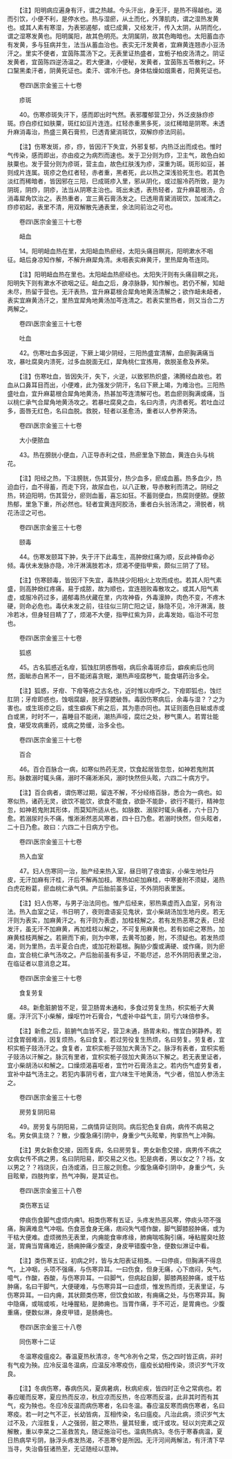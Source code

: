 <!-- { "loadSidebar": true } -->
　　【注】阳明病应遍身有汗，谓之热越。今头汗出，身无汗，是热不得越也。渴而引饮，小便不利，是停水也。热与湿瘀，从土而化，外薄肌肉，谓之湿热发黄也。或其人素有寒湿，为表邪遏郁，或巳成黄，又经发汗，传入太阴，从阴而化，谓之湿寒发黄也。阳明属阳，故其色明亮。太阴属阴，故其色晦暗也。太阳蓄血亦有发黄，多与狂病并生，法当从蓄血治也。表实无汗发黄者，宜麻黄连翘赤小豆汤汗之。里实不便者，宜茵陈蒿汤下之。无表里证热盛者，宜栀子柏皮汤清之。阴证发黄者，宜茵陈四逆汤温之。若大便溏，小便秘，发黄者，宜茵陈五苓散利之。环口黧黑柔汗者，阴黄死证也。柔汗、谓冷汗也。身体枯燥如烟熏者，阳黄死证也。

　　卷四\医宗金鉴三十七卷

　　疹斑

　　40。伤寒疹斑失汗下，感而即出时气然。表邪覆郁营卫分，外泛皮脉痧疹斑。痧白疹红如肤粟，斑红如豆片连连。红轻赤重黑多死，淡红稀暗是阴寒。未透升麻消毒治，热盛三黄石膏煎，巳透青黛消斑饮，双解痧疹法同前。

　　【注】伤寒发斑，疹，痧，皆因汗下失宜，外邪复郁，内热泛出而成也。惟时气传染，感而即出，亦由疫之为病烈而速也。发于卫分则为痧，卫主气，故色白如肤粟也。发于营分则为疹斑，营主血，故色红肤浅为疹，深重为斑。斑形如豆，甚则成片连属。斑疹之色红者轻，赤者重，黑者死，此以热之深浅验死生也。若其色淡红而稀暗者，皆因邪在三阳，巳成斑疹入里，邪从阴化，或过服冷药所致，是为阴斑，阴痧，阴疹，法当从阴寒主治也。斑出未透，表热轻者，宜升麻葛根汤，合消毒犀角饮治之。表热重者，宜三黄石膏汤发之。巳透用青黛消斑饮，加减清之。痧疹初起，表里不清，用双解散先通表里，余法同前治之可也。

　　卷四\医宗金鉴三十七卷

　　衄血

　　14。阳明衄血热在里，太阳衄血热瘀经，太阳头痛目瞑兆，阳明漱水不咽征。衄后身凉知作解，不解升麻犀角清。未咽表实麻黄汗，里热犀角苓连同。

　　【注】阳明衄血热在里也。太阳衄血热瘀经也。太阳失汗则有头痛目瞑之兆，阳明失下则有漱水不欲咽之征。衄血之后，身凉脉静，知作解也。若仍不解，知衄未尽，热留于营也。无汗表热，宜升麻葛根合犀角地黄汤清解之；欲作衄未衄者，表实宜麻黄汤汗之，里热宜犀角地黄汤加芩连清之。若表实里热者，则又当合二方两解之。

　　卷四\医宗金鉴三十七卷

　　吐血

　　42。伤寒吐血多因逆，下厥上竭少阴经，三阳热盛宜清解，血瘀胸满痛当攻，暴吐腐臭内溃死，过多血脱面无红，犀角桃仁宜拣用，救脱圣愈及养荣。

　　【注】伤寒吐血，皆因失汗，失下，火逆，以致邪热炽盛，沸腾经血故也。若血从口鼻耳目而出，小便难，此为强发少阴汗，名曰下厥上竭，为难治也。三阳热盛吐血，宜升麻葛根合犀角地黄汤，热甚加芩连清解可也。若血瘀则胸满或痛，当以桃仁承气合犀角地黄汤攻之。若暴吐腐臭之血，名曰内溃，内溃者死。若吐血过多，面唇无红色，名曰血脱。救脱，轻者以圣愈汤，重者以人参养荣汤。

　　卷四\医宗金鉴三十七卷

　　大小便脓血

　　43。热在膀胱小便血，八正导赤利之佳，热瘀里急下脓血，黄连白头与桃花。

　　【注】阳经之热，下注膀胱，伤其营分，热少血多，瘀成血蓄。热多血少，热迫血行，血不得蓄，而走下窍，故尿血也，以八正散，导赤散利而清之。阴经之热，转迫阳明，伤其营分，瘀则血蓄，喜忘如狂。不蓄则便血，热腐则便脓。便脓热郁，里急下重，所必然也。轻者宜黄连阿胶汤，重者白头翁汤清之，滑脱者，桃花汤涩之可也。

　　卷四\医宗金鉴三十七卷

　　颐毒

　　44。伤寒发颐耳下肿，失于汗下此毒生，高肿焮红痛为顺，反此神昏命必倾。毒伏未发脉亦隐，冷汗淋漓肢若冰，烦渴不便指甲紫，颇似三阴了了轻。

　　【注】伤寒颐毒，皆因汗下失宜，毒热挟少阳相火上攻而成也。若其人阳气素盛，则高肿焮红疼痛，易于成脓，故为顺也，宜连翘败毒散攻之。或其人阳气素虚，或服冷药过多，遏郁毒热伏藏在里，内攻神昏，外毒漫肿，肉色不变，不疼木硬，则命必危也。毒伏未发之前，往往似三阴亡阳之证，脉隐不见，冷汗淋漓，肢冷若冰，但身轻目睛了了，烦渴不大便，指甲红紫为异，此毒发始，临治不可忽也。

　　卷四\医宗金鉴三十七卷

　　狐惑

　　45。古名狐惑近名疳，狐蚀肛阴惑唇咽，病后余毒斑疹后，癖疾痢后也同然，面眦赤白黑不一，目不能闭喜贪眠，潮热声哑腐秽气，能食堪药治多全。

　　【注】狐惑，牙疳、下疳等疮之古名也，近时惟以疳呼之。下疳即狐也，蚀烂肛阴；牙疳即惑也，蚀咽腐龈，脱牙穿腮破唇。毒因伤寒病后，余毒与湿？？之为害也。或生斑疹之后，或生癖疾下痢之后，其为患亦同也。其证则面色目眦或赤或白或黑，时时不一，喜睡目不能闭，潮热声哑，腐烂之处，秽气熏人。若胃壮能食，堪受攻病重药，或病之势缓，治多全也。

　　卷四\医宗金鉴三十七卷

　　百合

　　46。百合百脉合一病，如寒似热药无灵，饮食起居皆忽忽，如神若鬼附其形。脉数溺时辄头痛，溺时不痛淅淅风，溺时快然但头眩，六四二十病方宁。

　　【注】百合病者，谓伤寒过期，留连不解，不分经络百脉，悉合为一病也。如寒似热，诸药无灵，欲饮不能饮，欲食不能食，欲卧不能卧，欲行不能行，精神忽忽，如神若鬼附其形体，而莫知所适从也。如脉数、溺尿时辄头痛者，六十日乃愈。若溺尿时头不痛，惟淅淅然恶风寒者，四十日乃愈。若溺时快然，但头眩者，二十日乃愈。故曰：六四二十日病方宁也。

　　卷四\医宗金鉴三十七卷

　　热入血室

　　47。妇人伤寒同一治，胎产经来热入室，昼日明了夜谵妄，小柴生地牡丹皮，无汗加麻有汗桂，汗后不解再加枝。寒热如疟加麻桂，中寒姜附不须疑，渴热白虎花粉葛，瘀血桃仁承气俱。产后胎前虽多证，不外阴阳表里医。

　　【注】妇人伤寒，与男子治法同也。惟产后经来，邪热乘虚而入血室，另有治法。热入血室之证，书日明了，夜则谵语妄见鬼状，宜小柴胡汤加生地丹皮。若无汗则为表实，加麻黄汗之。有汗则为表虚，加桂枝解之。若有发热恶寒之表，巳经发汗，虽无汗不加麻黄，再加桂枝以解之，不可复用麻黄也。若有如疟之寒热，加麻黄桂枝两解之。若厥而下痢，则为中寒，去黄芩加姜，附，不须疑也。若发热烦渴，则为里热，去半夏合白虎，或加花粉葛根。胸胁少腹或满硬、或作痛，则为瘀血，宜合桃仁承气汤攻之。产后胎前虽有多证，不能尽述，总不外阴阳表里之治，在临证者以意消息之耳。

　　卷四\医宗金鉴三十七卷

　　食复劳复

　　48。新愈脏腑皆不足，营卫肠胃未通和，多食过劳复生热，枳实栀子大黄瘥。浮汗沉下小柴解，燥呕竹叶石膏合，气虚补中益气主，阴亏六味倍参多。

　　【注】新愈之后，脏腑气血皆不足，营卫未通，肠胃未和，惟宜白粥静养。若过食胃弱难消，因复烦热，名曰食复。若过劳役复生热烦，名曰劳复。劳复者，宜枳实栀子豉汤汗之。食复者，宜枳实栀子豉加大黄汤下之。脉浮有表者，宜枳实栀子豉汤以汗解之。脉沉有里者，宜枳实栀子豉加大黄汤以下解之。若无表里证者，宜小柴胡汤以和解之。口燥烦渴喜呕者，宜竹叶石膏汤主之。若内伤气虚劳复者，宜补中益气汤主之。若犯内事阴亏者，宜六味生干地黄汤，气少者，倍加人参汤主之。

　　卷四\医宗金鉴三十七卷

　　房劳复阴阳易

　　49。房劳复与阴阳易，二病情异证则同。病后犯色复自病，病传不病易之名。男女俱主烧？？散，少腹急痛引阴中，身重少气头眩晕，拘挛热气上冲胸。

　　【注】男女新愈交接，因而复病，名曰房劳复。男女新愈交接，病男传不病之女病女传不病之男，名曰阴阳易，即交易之义也。犯是病者，男以女之？？裆，女以男之？？裆烧灰，白汤或酒，日三服之则愈。少腹急痛牵引阴中，身重少气，头目眩晕，四肢拘挛，热气冲胸，是其证也。

　　卷四\医宗金鉴三十八卷

　　类伤寒五证

　　停痰伤食脚气虚烦内痈1。相类伤寒有五证，头疼发热恶风寒，停痰头项不强痛，胸满难息气冲咽。伤食恶食身无痛，痞闷失气噫作酸，脚气脚膝胫肿痛，或为干枯大便难。虚烦微热无表里，内痈能食审疼缘，肺痈喘咳胸引痛，唾粘腥臭吐脓涎，胃痈当胃痛难近，肠痈肿痛少腹坚，身皮甲错腹中急，便数似淋证中看。

　　【注】类伤寒五证，初病之时，皆与太阳表证相类。一曰停痰，但胸满不得息气，上冲咽，头项不强痛，与伤寒异耳。一曰伤食，但身无痛，心下痞闷，失气，噫气，作酸，吞酸，与伤寒异耳。一曰脚气，但病起自脚，脚膝两胫肿痛，或干枯肿痛，名曰干脚气，大便硬难，与伤寒异耳一曰虚烦，惟发热而烦，无表里证，与伤寒异耳。一曰内痈，其状颇类伤寒，但饮食如故，有痈痛之处，与伤寒异耳。胸中隐痛，或喘或咳，吐唾腥粘，是肺痈也。当胃作痛，手不可近，是胃痈也。少腹重痛，便数似淋，身皮甲错，是肠痈也。

　　卷四\医宗金鉴三十八卷

　　同伤寒十二证

　　冬温寒疫瘟疫2。春温夏热秋清凉，冬气冷冽令之常，伤之四时皆正病，非时有气疫为殃。应冷反温冬温病，应温反冷寒疫伤，瘟疫长幼相传染，须识岁气汗攻良。

　　【注】冬病伤寒，春病伤风，夏病暑病，秋病疟疾，皆四时正令之常病也。若春应暖而反寒，夏应热而反凉，秋应凉而反热，冬应寒而反温，此非其时而有其气，疫为殃也。冬应冷反温而病伤寒者，名曰冬温。春应温反寒而病伤寒者，名曰寒疫。若一时之气不正，长幼皆病，互相传染，名曰瘟疫。凡治此病，须识岁气太过不及，六淫胜复，人之强弱，脏之寒热，量其轻重，或汗或攻。轻以刘完素之双解散，重以李杲之二圣救苦丸，随证施治可也。温病热病3。冬伤于寒春病温，夏日热病早亏阴，脉浮头疼发热渴，不恶寒兮是所因。无汗河间两解法，有汗清下早当寻，失治昏狂诸热至，无证随经以意神。

